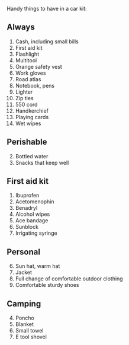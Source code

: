 Handy things to have in a car kit:

## Always

1. Cash, including small bills
4. First aid kit
2. Flashlight
3. Multitool
4. Orange safety vest
5. Work gloves
6. Road atlas
7. Notebook, pens
8. Lighter
9. Zip ties
10. 550 cord
11. Handkerchief
8. Playing cards
12. Wet wipes

## Perishable

2. Bottled water
3. Snacks that keep well

## First aid kit

1. Ibuprofen
2. Acetomenophin
3. Benadryl
4. Alcohol wipes
6. Ace bandage
1. Sunblock
5. Irrigating syringe

## Personal

6. Sun hat, warm hat
3. Jacket
2. Full change of comfortable outdoor clothing
3. Comfortable sturdy shoes

## Camping

4. Poncho
9. Blanket
3. Small towel
4. E tool shovel

